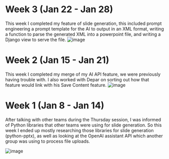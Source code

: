 # Week 3 (Jan 22 - Jan 28)
This week I completed my feature of slide generation, this included prompt engineering a prompt template for the AI to output in an XML format, writing a function to parse the generated XML into a powerpoint file, and writing a Django view to serve the file. 
![image](https://github.com/COSC-499-W2023/year-long-project-team-11/assets/41003728/1d134715-a9ba-470a-aac1-b31890730ed9)


# Week 2 (Jan 15 - Jan 21)
This week I completed my merge of my AI API feature, we were previously having trouble with. I also worked with Depar on sorting out how that feature would link with his Save Content feature. 
![image](https://github.com/COSC-499-W2023/year-long-project-team-11/assets/41003728/d60c3b5f-125a-468a-b9dc-1eb3195a609c)


# Week 1 (Jan 8 - Jan 14)
After talking with other teams during the Thursday session, I was informed of Python libraries that other teams were using for slide generation. So this week I ended up mostly researching those libraries for slide generation (python-pptx), as well as looking at the OpenAI assistant API which another group was using to process file uploads. 

![image](https://github.com/COSC-499-W2023/year-long-project-team-11/assets/41003728/cd3e0ea9-eac7-4eff-a2cf-af166c1a112a)
